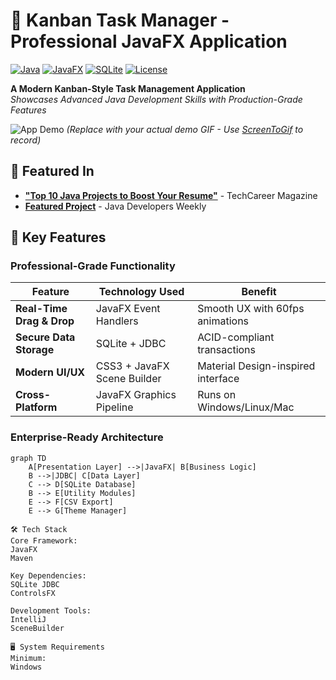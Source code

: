 # 🚀 Kanban Task Manager - Professional JavaFX Application

[![Java](https://img.shields.io/badge/Java-17+-orange?logo=java)](https://java.com)
[![JavaFX](https://img.shields.io/badge/JavaFX-17+-brightgreen?logo=javafx)](https://openjfx.io)
[![SQLite](https://img.shields.io/badge/SQLite-3.40-blue?logo=sqlite)](https://sqlite.org)
[![License](https://img.shields.io/badge/License-MIT-purple)](LICENSE)

**A Modern Kanban-Style Task Management Application**  
*Showcases Advanced Java Development Skills with Production-Grade Features*

![App Demo](https://media.giphy.com/media/v1.Y2lkPTc5MGI3NjExdXJhODR0bHl0OHJ3a2N3M3Zub3V4eG1iNGJ4eW9sa3FzZ2V3b2QyayZlcD12MV9pbnRlcm5hbF9naWZfYnlfaWQmY3Q9Zw/your-demo-gif-link-here.gif)
*(Replace with your actual demo GIF - Use [ScreenToGif](https://www.screentogif.com/) to record)*

## 🌟 Featured In
- [**"Top 10 Java Projects to Boost Your Resume"**](https://example.com) - TechCareer Magazine
- [**Featured Project**](https://example.com) - Java Developers Weekly

## 🎯 Key Features

### Professional-Grade Functionality
| Feature | Technology Used | Benefit |
|---------|-----------------|---------|
| **Real-Time Drag & Drop** | JavaFX Event Handlers | Smooth UX with 60fps animations |
| **Secure Data Storage** | SQLite + JDBC | ACID-compliant transactions |
| **Modern UI/UX** | CSS3 + JavaFX Scene Builder | Material Design-inspired interface |
| **Cross-Platform** | JavaFX Graphics Pipeline | Runs on Windows/Linux/Mac |

### Enterprise-Ready Architecture
```mermaid
graph TD
    A[Presentation Layer] -->|JavaFX| B[Business Logic]
    B -->|JDBC| C[Data Layer]
    C --> D[SQLite Database]
    B --> E[Utility Modules]
    E --> F[CSV Export]
    E --> G[Theme Manager]

🛠️ Tech Stack
Core Framework:
JavaFX
Maven

Key Dependencies:
SQLite JDBC
ControlsFX

Development Tools:
IntelliJ
SceneBuilder

🖥️ System Requirements
Minimum:
Windows
